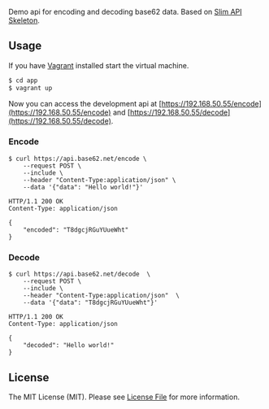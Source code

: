 Demo api for encoding and decoding base62 data. Based on [Slim API Skeleton](https://github.com/tuupola/slim-api-skeleton).

## Usage

If you have [Vagrant](https://www.vagrantup.com/) installed start the virtual machine.

``` bash
$ cd app
$ vagrant up
```

Now you can access the development api at [https://192.168.50.55/encode](https://192.168.50.55/encode) and [https://192.168.50.55/decode](https://192.168.50.55/decode).


### Encode

```
$ curl https://api.base62.net/encode \
    --request POST \
    --include \
    --header "Content-Type:application/json" \
    --data '{"data": "Hello world!"}'

HTTP/1.1 200 OK
Content-Type: application/json

{
    "encoded": "T8dgcjRGuYUueWht"
}
```

### Decode

```
$ curl https://api.base62.net/decode  \
    --request POST \
    --include \
    --header "Content-Type:application/json"  \
    --data '{"data": "T8dgcjRGuYUueWht"}'

HTTP/1.1 200 OK
Content-Type: application/json

{
    "decoded": "Hello world!"
}
```

## License

The MIT License (MIT). Please see [License File](LICENSE.md) for more information.